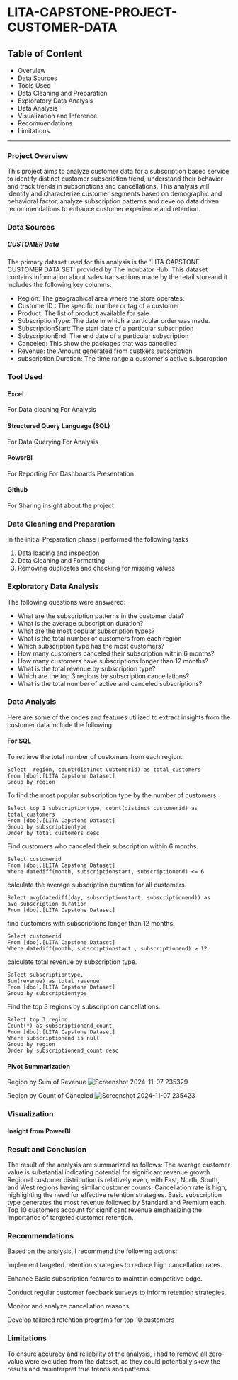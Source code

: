 # LITA-CAPSTONE-PROJECT-CUSTOMER-DATA

## Table of Content 
- Overview
- Data Sources
- Tools Used
- Data Cleaning and Preparation
- Exploratory Data Analysis
- Data Analysis
- Visualization and Inference
- Recommendations
- Limitations
----------------------------------------------------------------------------
### Project Overview

This project aims to analyze customer data for a subscription based service to identify distinct customer subscription trend, understand their behavior and track trends in subscriptions and cancellations. This analysis will identify and characterize customer segments based on demographic and behavioral factor, analyze subscription patterns and develop data driven recommendations to enhance customer experience and retention.

### Data Sources
##### CUSTOMER Data
The primary dataset used for this analysis is the 'LITA CAPSTONE CUSTOMER DATA SET' provided by The Incubator Hub. This dataset contains information about sales transactions made by the retail storeand it  includes the following key columns:
- Region: The geographical area where the store operates.
- CustomerID : The specific number or tag of a customer
- Product: The list of product available for sale
- SubscriptionType: The date in which a particular order was made.
- SubscriptionStart: The start date of a particular subscription
- SubscriptionEnd: The end date of a particular subscription
- Canceled: This show the packages that was cancelled 
- Revenue: the Amount generated from custkers subscription
- subscription Duration: The time range a customer's active subscroption

### Tool Used
#### Excel
  For Data cleaning
  For Analysis
  
#### Structured Query Language (SQL)
  For Data Querying
  For Analysis
  
#### PowerBI
For Reporting
For Dashboards Presentation

#### Github
For Sharing insight about the project

### Data Cleaning and Preparation
In the initial Preparation phase i performed the following tasks
1. Data loading and inspection
2. Data Cleaning and Formatting
3. Removing duplicates and checking for missing values

### Exploratory Data Analysis
The following questions were answered:
- What are the subscription patterns in the customer data?
- What is the average subscription duration?
- What are the most popular subscription types?
- ⁠What is the total number of customers from each region
- ⁠Which subscription type has the most customers?
- ⁠How many customers canceled their subscription within 6 months?
- ⁠How many customers have subscriptions longer than 12 months?
- ⁠What is the total revenue by subscription type?
- ⁠Which are the top 3 regions by subscription cancellations?
- ⁠What is the total number of active and canceled subscriptions?

### Data Analysis
Here are some of the codes and features utilized to extract insights from the customer data include the following:
#### For SQL
To retrieve the total number of customers from each region. 
```
Select  region, count(distinct Customerid) as total_customers 
from [dbo].[LITA Capstone Dataset]
Group by region
```
To find the most popular subscription type by the number of customers. 
```
Select top 1 subscriptiontype, count(distinct customerid) as total_customers
From [dbo].[LITA Capstone Dataset]
Group by subscriptiontype 
Order by total_customers desc
```
 Find customers who canceled their subscription within 6 months. 
```
Select customerid
From [dbo].[LITA Capstone Dataset]
Where datediff(month, subscriptionstart, subscriptionend) <= 6
```
calculate the average subscription duration for all customers. 
```
Select avg(datediff(day, subscriptionstart, subscriptionend)) as avg_subscription_duration
From [dbo].[LITA Capstone Dataset]
```
find customers with subscriptions longer than 12 months. 
```
Select customerid
From [dbo].[LITA Capstone Dataset]
Where datediff(month, subscriptionstart , subscriptionend) > 12
```
calculate total revenue by subscription type. 
```
Select subscriptiontype,
Sum(revenue) as total_revenue 
From [dbo].[LITA Capstone Dataset]
Group by subscriptiontype
```
Find the top 3 regions by subscription cancellations. 
```
Select top 3 region,
Count(*) as subscriptionend_count
From [dbo].[LITA Capstone Dataset]
Where subscriptionend is null
Group by region
Order by subscriptionend_count desc
```

#### Pivot Summarization
Region by Sum of Revenue
![Screenshot 2024-11-07 235329](https://github.com/user-attachments/assets/2bc921cc-4037-42b8-a65f-dfb3a5705727)


Region by Count of Canceled
![Screenshot 2024-11-07 235423](https://github.com/user-attachments/assets/69cfe811-4bd8-4f53-a663-6aefddd9343a)


### Visualization
#### Insight from PowerBI



### Result and Conclusion
The result of the analysis are summarized as follows:
The average customer value is substantial indicating potential for significant revenue growth. Regional customer distribution is relatively even, with East, North, South, and West regions having similar customer counts. Cancellation rate is high, highlighting the need for effective retention strategies. Basic subscription type generates the most revenue followed by Standard and Premium each. Top 10 customers account for significant revenue emphasizing the importance of targeted customer retention.

### Recommendations
Based on the analysis, I recommend the following actions:

Implement targeted retention strategies to reduce high cancellation rates.

Enhance Basic subscription features to maintain competitive edge.

Conduct regular customer feedback surveys to inform retention strategies.

Monitor and analyze cancellation reasons.

Develop tailored retention programs for top 10 customers


### Limitations
To ensure accuracy and reliability of the analysis, i had to remove all zero-value were excluded from the dataset, as they could potentially skew the results and misinterpret true trends and patterns.
